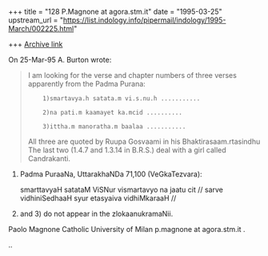+++
title = "128 P.Magnone at agora.stm.it"
date = "1995-03-25"
upstream_url = "https://list.indology.info/pipermail/indology/1995-March/002225.html"

+++
[Archive link](https://list.indology.info/pipermail/indology/1995-March/002225.html)


On 25-Mar-95 A. Burton wrote:

> I am looking for the verse and chapter numbers of three verses
> apparently from the Padma Purana:
>
>         1)smartavya.h satata.m vi.s.nu.h ...........
>
>         2)na pati.m kaamayet ka.mcid ..........
>
>         3)ittha.m manoratha.m baalaa ...........
>
> All three are quoted by Ruupa Gosvaami in his Bhaktirasaam.rtasindhu
> The last two (1.4.7 and 1.3.14 in B.R.S.)  deal with a girl called
> Candrakanti.

1) Padma PuraaNa, UttarakhaNDa 71,100 (VeGkaTezvara):

   smarttavyaH satataM ViSNur vismartavyo na jaatu cit //
   sarve vidhiniSedhaaH syur etasyaiva vidhiMkaraaH //

2) and 3) do not appear in the zlokaanukramaNii.




 Paolo Magnone
 Catholic University of Milan
 p.magnone at agora.stm.it .

..





